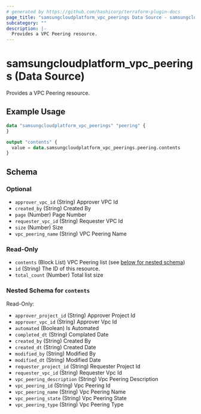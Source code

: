 ```yaml
---
# generated by https://github.com/hashicorp/terraform-plugin-docs
page_title: "samsungcloudplatform_vpc_peerings Data Source - samsungcloudplatform"
subcategory: ""
description: |-
  Provides a VPC Peering resource.
---
```


# samsungcloudplatform_vpc_peerings (Data Source)

Provides a VPC Peering resource.

## Example Usage

```terraform
data "samsungcloudplatform_vpc_peerings" "peering" {
}

output "contents" {
  value = data.samsungcloudplatform_vpc_peerings.peering.contents
}
```

<!-- schema generated by tfplugindocs -->
## Schema

### Optional

- `approver_vpc_id` (String) Approver VPC Id
- `created_by` (String) Created By
- `page` (Number) Page Number
- `requester_vpc_id` (String) Requester VPC Id
- `size` (Number) Size
- `vpc_peering_name` (String) VPC Peering Name

### Read-Only

- `contents` (Block List) VPC Peering list (see [below for nested schema](#nestedblock--contents))
- `id` (String) The ID of this resource.
- `total_count` (Number) Total list size

<a id="nestedblock--contents"></a>
### Nested Schema for `contents`

Read-Only:

- `approver_project_id` (String) Approver Project Id
- `approver_vpc_id` (String) Approver Vpc Id
- `automated` (Boolean) Is Automated
- `completed_dt` (String) Complated Date
- `created_by` (String) Created By
- `created_dt` (String) Created Date
- `modified_by` (String) Modified By
- `modified_dt` (String) Modified Date
- `requester_project_id` (String) Requester Project Id
- `requester_vpc_id` (String) Requester Vpc Id
- `vpc_peering_description` (String) Vpc Peering Description
- `vpc_peering_id` (String) Vpc Peering Id
- `vpc_peering_name` (String) Vpc Peering Name
- `vpc_peering_state` (String) Vpc Peering State
- `vpc_peering_type` (String) Vpc Peering Type


